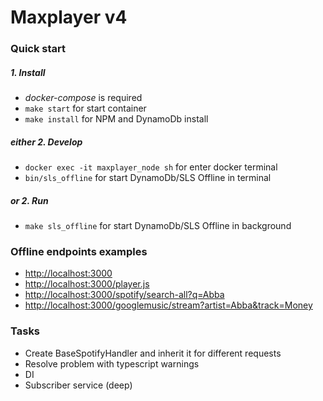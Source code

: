 # Maxplayer v4

### Quick start

##### 1. Install

- *docker-compose* is required
- `make start` for start container
- `make install` for NPM and DynamoDb install

##### either 2. Develop

- `docker exec -it maxplayer_node sh` for enter docker terminal 
- `bin/sls_offline` for start DynamoDb/SLS Offline in terminal

##### or 2. Run

- `make sls_offline` for start DynamoDb/SLS Offline in background

### Offline endpoints examples

- [http://localhost:3000](http://localhost:3000)
- [http://localhost:3000/player.js](http://localhost:3000/player.js)
- [http://localhost:3000/spotify/search-all?q=Abba](http://localhost:3000/spotify/search-all?q=Abba)
- [http://localhost:3000/googlemusic/stream?artist=Abba&track=Money](http://localhost:3000/googlemusic/stream?artist=Abba&track=Money)

### Tasks

- Create BaseSpotifyHandler and inherit it for different requests
- Resolve problem with typescript warnings
- DI
- Subscriber service (deep)